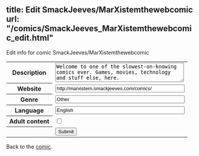 title: Edit SmackJeeves/MarXistemthewebcomic
url: "/comics/SmackJeeves_MarXistemthewebcomic_edit.html"
---
Edit info for comic SmackJeeves/MarXistemthewebcomic

<form name="comic" action="http://gaepostmail.appspot.com/comic/" method="post">
<table class="comicinfo">
<tr>
<th>Description</th><td><textarea name="description" cols="40" rows="3">Welcome to one of the slowest-on-knowing comics ever. Games, movies, technology and stuff else, here.</textarea></td>
</tr>
<tr>
<th>Website</th><td><input type="text" name="url" value="http://marxistem.smackjeeves.com/comics/" size="40"/></td>
</tr>
<tr>
<th>Genre</th><td><input type="text" name="genre" value="Other" size="40"/></td>
</tr>
<tr>
<th>Language</th><td><input type="text" name="language" value="English" size="40"/></td>
</tr>
<tr>
<th>Adult content</th><td><input type="checkbox" name="adult" value="adult" /></td>
</tr>
<tr>
<th></th><td>
<input type="hidden" name="comic" value="SmackJeeves_MarXistemthewebcomic" />
<input type="submit" name="submit" value="Submit" />
</td>
</tr>
</table>
</form>

Back to the [comic](SmackJeeves_MarXistemthewebcomic.html).
